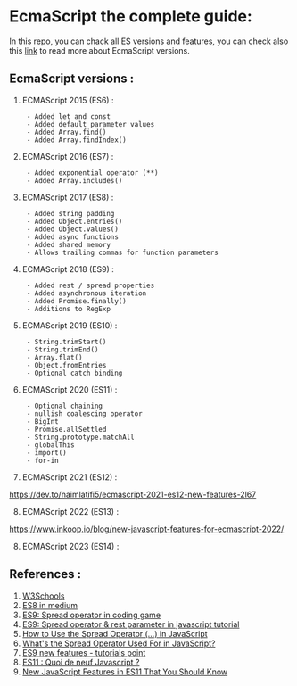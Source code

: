# EcmaScript the complete guide:

In this repo, you can chack all ES versions and features, you can check also this [link](https://www.w3schools.com/js/js_versions.asp) to read more about EcmaScript versions.

## EcmaScript versions :  
1. ECMAScript 2015 (ES6) :

        - Added let and const
        - Added default parameter values
        - Added Array.find()
        - Added Array.findIndex()

2. ECMAScript 2016 (ES7) : 

        - Added exponential operator (**)
        - Added Array.includes()

3. ECMAScript 2017 (ES8) : 

        - Added string padding
        - Added Object.entries()
        - Added Object.values()
        - Added async functions
        - Added shared memory
        - Allows trailing commas for function parameters
        
4. ECMAScript 2018 (ES9) : 

        - Added rest / spread properties
        - Added asynchronous iteration
        - Added Promise.finally()
        - Additions to RegExp

5. ECMAScript 2019 (ES10) : 
    
        - String.trimStart()
        - String.trimEnd()
        - Array.flat()
        - Object.fromEntries
        - Optional catch binding 

6. ECMAScript 2020 (ES11) :

        - Optional chaining
        - nullish coalescing operator
        - BigInt
        - Promise.allSettled
        - String.prototype.matchAll
        - globalThis
        - import()
        - for-in      

7. ECMAScript 2021 (ES12) :

https://dev.to/naimlatifi5/ecmascript-2021-es12-new-features-2l67

8. ECMAScript 2022 (ES13) :

https://www.inkoop.io/blog/new-javascript-features-for-ecmascript-2022/

8. ECMAScript 2023 (ES14) :


## References : 

1. [W3Schools](https://www.w3schools.com/js/js_versions.asp)
2. [ES8 in medium](https://medium.com/@bhageena/essential-studies-in-es8-ad4b17e7506)
3. [ES9: Spread operator in coding game](https://www.codingame.com/playgrounds/7998/es6-tutorials-spread-operator-with-fun)
4. [ES9: Spread operator & rest parameter in javascript tutorial](https://www.javascripttutorial.net/es6/javascript-spread/)
5. [How to Use the Spread Operator (…) in JavaScript](https://medium.com/coding-at-dawn/how-to-use-the-spread-operator-in-javascript-b9e4a8b06fab)
6. [What's the Spread Operator Used For in JavaScript?](https://www.digitalocean.com/community/tutorials/js-spread-operator)
7. [ES9 new features - tutorials point](https://www.tutorialspoint.com/es6/es9_newfeatures.htm)
8. [ES11 : Quoi de neuf Javascript ?](https://www.codeheroes.fr/2020/04/06/es2020-quoi-de-neuf-javascript/)
9. [New JavaScript Features in ES11 That You Should Know](https://dev.to/worldindev/10-new-javascript-features-in-es2020-that-you-should-know-3ohf)